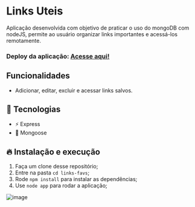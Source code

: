 
# Links Uteis

Aplicação desenvolvida com objetivo de praticar o uso do mongoDB com nodeJS, permite ao usuário organizar links importantes e acessá-los remotamente. 

### Deploy da aplicação: [Acesse aqui!](https://favs-links.herokuapp.com/)

## Funcionalidades

- Adicionar, editar, excluir e acessar links salvos.

## 🚀 Tecnologias
- ⚡ Express 
- 💾 Mongoose

## 🔥 Instalação e execução
1. Faça um clone desse repositório;
2. Entre na pasta `cd links-favs`;
3. Rode `npm install`  para instalar as dependências;
4. Use `node app` para rodar a aplicação;

![image](https://user-images.githubusercontent.com/51184806/185265260-933058fe-ee9f-4f3a-9856-e3efab7c95f8.png)
